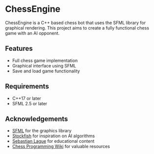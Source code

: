 # ChessEngine

ChessEngine is a C++ based chess bot that uses the SFML library for graphical rendering. This project aims to create a fully functional chess game with an AI opponent.

## Features

- Full chess game implementation
- Graphical interface using SFML
- Save and load game functionality

## Requirements

- C++17 or later
- SFML 2.5 or later

## Acknowledgements

- [SFML](https://www.sfml-dev.org/) for the graphics library
- [Stockfish](https://stockfishchess.org/) for inspiration on AI algorithms
- [Sebastian Lague](https://www.youtube.com/user/Cercopithecan) for educational content
- [Chess Programming Wiki](https://www.chessprogramming.org/Main_Page) for valuable resources

